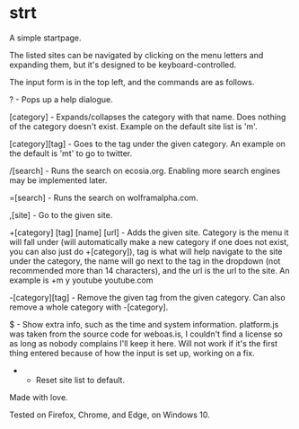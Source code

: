 # strt
A simple startpage.

The listed sites can be navigated by clicking on the menu letters and expanding them, but it's designed to be keyboard-controlled.

The input form is in the top left, and the commands are as follows.

? - Pops up a help dialogue.

[category] - Expands/collapses the category with that name. Does nothing of the category doesn't exist. Example on the default site list is 'm'.

[category][tag] - Goes to the tag under the given category. An example on the default is 'mt' to go to twitter.

/[search] - Runs the search on ecosia.org. Enabling more search engines may be implemented later.

=[search] - Runs the search on wolframalpha.com.

,[site] - Go to the given site.

+[category] [tag] [name] [url] - Adds the given site. Category is the menu it will fall under (will automatically make a new category if one does not exist, you can also just do +[category]), tag is what will help navigate to the site under the category, the name will go next to the tag in the dropdown (not recommended more than 14 characters), and the url is the url to the site. An example is +m y youtube youtube.com

-[category][tag] - Remove the given tag from the given category. Can also remove a whole category with -[category].

$ - Show extra info, such as the time and system information. platform.js was taken from the source code for weboas.is, I couldn't find a license so as long as nobody complains I'll keep it here. Will not work if it's the first thing entered because of how the input is set up, working on a fix.

* - Reset site list to default.

Made with love.

Tested on Firefox, Chrome, and Edge, on Windows 10. 
